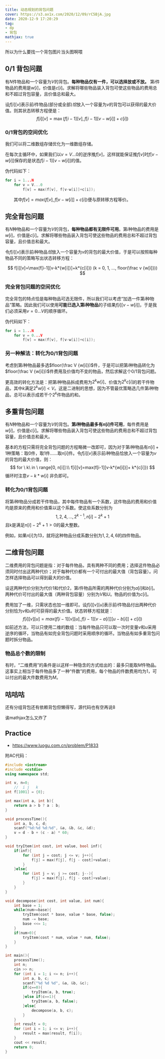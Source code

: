 ```yaml
---
title: 动态规划的背包问题
cover: https://s3.ax1x.com/2020/12/09/rC5BjA.jpg
date: 2020-12-9 17:20:29
tag:
- dp
- 背包
mathjax: true
---
```


所以为什么要找一个背包图片当头图啊喂

## 0/1 背包问题

有$N$件物品和一个容量为$V$的背包。**每种物品仅有一件，可以选择放或不放。** 第$i$件物品的费用是$w[i]$，价值是$c[i]$。求解将哪些物品装入背包可使这些物品的费用总和不超过背包容量，且价值总和最大。 

设$f[i][v]$表示前$i$件物品(部分或全部)*恰*放入一个容量为$v$的背包可以获得的最大价值。则其状态转移方程便是：
$$
f[i][v]=\max(f[i-1][v],f[i-1][v-w[i]]+c[i])
$$

### 0/1背包的空间优化

我们可以将二维数组存储优化为一维数组存储。

在每次主循环中，如果我们以$v=V...0$的逆序推$f[v]$，这样就能保证推$f[v]$时$f[v-w[i]]$保存的是状态$f[i-1][v-w[i]]$的值。

伪代码如下：

```cpp
for i = 1...N 
	for v = V...0 
        f[v] = max(f[v], f[v-w[i]]+c[i]); 
```

　　其中$f[v]=max(f[v],f[v-w[i]]+c[i])$便与原转移方程等价。

## 完全背包问题

有$N$种物品和一个容量为$V$的背包，**每种物品都有无限件可用**。第$i$种物品的费用是$w[i]$，价值是$c[i]$。求解将哪些物品装入背包可使这些物品的费用总和不超过背包容量，且价值总和最大。 

令$f[i][v]$表示前$i$种物品*恰*放入一个容量为$v$的背包的最大价值，于是可以按照每种物品不同的策略写出状态转移方程：

$$
f[i][v]=\max(f[i-1][v-k*{w[i]}]+k*{c[i]}) (k = 0, 1, ..., floor(\frac v {w[i]}))
$$

### 完全背包问题的空间优化

完全背包的特点恰是每种物品可选无限件，所以我们可以考虑“加选一件第$i$种物品”策略。因此我们可以使用**可能已选入第i种物品**的子结果$f[i][v-w[i]]$，于是我们必须采用$v=0...V$的顺序循环。

伪代码如下：

```cpp
for i = 1...N 
	for v = 0...V
		f[v] = max(f[v], f[v-w[i]]+c[i]); 
```

### 另一种解法：转化为0/1背包问题

考虑到第$i$种物品最多选$floor(\frac V {w[i]})$件，于是可以把第$i$种物品转化为$floor(\frac V {w[i]})$件费用及价值均不变的物品，然后求解这个0/1背包问题。

更高效的转化方法是：把第$i$种物品拆成费用为$2^kw[i]$、价值为$2^kc[i]$的若干件物品，其中$k$满足$2^kw[i]<V$。这是二进制的思想，因为不管最优策略选几件第$i$种物品，总可以表示成若干个$2^k$件物品的和。

## 多重背包问题

有$N$种物品和一个容量为$V$的背包。**第$i$种物品最多有$n[i]$件可用**，每件费用是$w[i]$，价值是$c[i]$。求解将哪些物品装入背包可使这些物品的费用总和不超过背包容量，且价值总和最大。

基本的方程只需将完全背包问题的方程略微一改即可，因为对于第$i$种物品有$n[i]+1$种策略：取$0$件，取$1$件……取$n[i]$件。令$f[i][v]$表示前$i$种物品恰放入一个容量为$v$的背包的最大价值，则：
$$
for \ k\ in \ range[0, n[i]]:\\
f[i][v]=max(f[i-1][v-k*{w[i]}]+ k*{c[i]})
$$
循环时注意$v-k*{w[i]}$ 非负即可。

### 转化为0/1背包问题

将第$i$种物品分成若干件物品，其中每件物品有一个系数，这件物品的费用和价值均是原来的费用和价值乘以这个系数。使这些系数分别为
$$
1,2,4,...,2^{k-1},n[i]-2^k+1
$$
且k是满足$n[i]-2^k+1>0$的最大整数。

例如，如果$n[i]$为$13$，就将这种物品分成系数分别为$1,2,4,6$的四件物品。 

## 二维背包问题

二维费用的背包问题是指：对于每件物品，具有两种不同的费用；选择这件物品必须同时付出这两种代价；对于每种代价都有一个可付出的最大值（背包容量）。问怎样选择物品可以得到最大的价值。

设这两种代价分别为代价1和代价2，第$i$件物品所需的两种代价分别为$a[i]$和$b[i]$。两种代价可付出的最大值（两种背包容量）分别为$V$和$U$。物品的价值为$c[i]$。

费用加了一维，只需状态也加一维即可。设$f[i][v][u]$表示前$i$件物品付出两种代价分别恰为$v$和$u$时可获得的最大价值。状态转移方程就是：
$$
f[i][v][u]=max(f[i-1][v][u], f[i-1][v-a[i]][u-b[i]]+c[i])
$$
如前述方法，可以只使用二维的数组：当每件物品只可以取一次时变量$v$和$u$采用逆序的循环，当物品有如完全背包问题时采用顺序的循环。当物品有如多重背包问题时拆分物品。

### 物品总个数的限制 

有时，“二维费用”的条件是以这样一种隐含的方式给出的：最多只能取$M$件物品。这事实上相当于每件物品多了一种“件数”的费用，每个物品的件数费用均为$1$，可以付出的最大件数费用为$M$。

## 咕咕咕

还有分组背包还有依赖背包但懒得写，源代码也有空再说8

诶mathjax怎么又炸了

## Practice

+ https://www.luogu.com.cn/problem/P1833

附AC代码：

```cpp
#include <iostream>
#include <cstdio>
using namespace std;

int v, n=0;
    //  i j   k
int f[1001] = {0};

int max(int a, int b){
    return a > b ? a : b;
}

void processTime(){
    int a, b, c, d;
    scanf("%d:%d %d:%d", &a, &b, &c, &d);
    v = d - b + (c - a) * 60;
}

void tryItem(int cost, int value, bool inf){
    if(inf){
        for (int j = cost; j <= v; j++){
            f[j] = max(f[j], f[j - cost]+value);
        }
    }else{
        for (int j = v; j >= cost; j--){
            f[j] = max(f[j], f[j - cost]+value);
        }
    }
}

void decompose(int cost, int value, int num){
    int base = 1;
    while(num>=base){
        tryItem(cost * base, value * base, false);
        num -= base;
        base <<= 1;
    }
    if(num>0){
        tryItem(cost * num, value * num, false);
    }
}

int main(){
    processTime();
    int n;
    cin >> n;
    for (int i = 1; i <= n; i++){
        int a, b, c;
        scanf("%d %d %d", &a, &b, &c);
        if(c==0){
            tryItem(a, b, true);
        }else if(c==1){
            tryItem(a, b, false);
        }else{
            decompose(a, b, c);
        }
    }
    int result = 0;
    for (int i = 1; i <= v; i++){
        result = max(result, f[i]);
    }
    cout << result;
    return 0;
}
```

